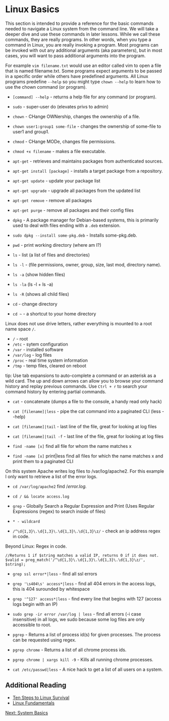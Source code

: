 # Linux Basics

This section is intended to provide a reference for the basic commands needed to navigate a Linux system from the command line. We will take a deeper dive and use these commands in later lessons. While we call these commands, they are really programs. In other words, when you type a command in Linux, you are really invoking a program. Most programs can be invoked with out any additional arguments (aka parameters), but in most cases, you will want to pass additional arguments into the program.

For example ````vim filename.txt```` would use an editor called vim to open a file that is named filename.txt. Some programs expect arguments to  be passed in a specific order while others have predefined arguments. All Linux programs predefine ````--help```` so you might type ````chown --help```` to learn how to use the chown command (or program).

* ````[command] --help```` - returns a help file for any command (or program).
* ````sudo```` - super-user do (elevates privs to admin)
* ````chown```` - CHange OWNership, changes the ownership of a file.
* ````chown user1:group1 some-file```` - changes the ownership of some-file to user1 and group1.
* ````chmod```` - CHange MODe, changes file permissions.
* ````chmod +x filename```` - makes a file executable.

* ````apt-get```` - retrieves and maintains packages from authenticated sources.
* ````apt-get install [package]```` - installs a target package from a repository.
* ````apt-get update```` - update your package list
* ````apt-get upgrade```` - upgrade all packages from the updated list
* ````apt-get remove```` - remove all packages
* ````apt-get purge```` - remove all packages and their config files

* ````dpkg```` - A package manager for Debian-based systems, this is primarily used to deal with files ending with a ````.deb```` extension.
* ````sudo dpkg --install some-pkg.deb```` - Installs some-pkg.deb.

* ````pwd```` - print working directory (where am I?)
* ````ls```` - list (a list of files and directories)
* ````ls -l```` - (file permissions, owner, group, size, last mod, directory name).
* ````ls -a```` (show hidden files)
* ````ls -la```` (ls -l + ls -a)
* ````ls -R```` (shows all child files)
* ````cd```` - change directory
* ````cd ~```` - a shortcut to your home directory

Linux does not use drive letters, rather everything is mounted to a root name space ````/````.
* ````/```` - root
* ````/etc```` - sytem configuration
* ````/var```` - installed software
* ````/var/log```` - log files
* ````/proc```` - real time system information
* ````/tmp```` - temp files, cleared on reboot

tip: Use tab expansions to auto-complete a command or an asterisk as a wild card. The up and down arrows can allow you to browse your command history and replay previous commands. Use ````Ctrl + r```` to search your command history by entering partial commands.

* ````cat```` - concatenate (dumps a file to the console, a handy read only hack)
* ````cat [filename]|less```` - pipe the cat command into a paginated CLI (less --help)
* ````cat [filename]|tail```` - last line of the file, great for looking at log files
* ````cat [filename]|tail -f```` - last line of the file, great for looking at log files

* ````find -name [x]```` find all file for whom the name matches x
* ````find -name [x]```` print|less find all files for which the name matches x and print them to a paginated CLI

On this system Apache writes log files to /var/log/apache2. For this example I only want to retrieve a list of the error logs.
* ````cd /var/log/apache2```` find /*error.log.*

* ````cd / && locate access.log````


* ````grep```` - Globally Search a Regular Expression and Print (Uses Regular Expressions (regex) to search inside of files)
* ````* - wildcard````
* ````/^\d{1,3}\.\d{1,3}\.\d{1,3}\.\d{1,3}\z/```` - check an ip address regex in code.

Beyond Linux: Regex in code.
````
//Returns 1 if $string matches a valid IP, returns 0 if it does not.
$valid = preg_match('/^\d{1,3}\.\d{1,3}\.\d{1,3}\.\d{1,3}\z/', $string);
````

* ````grep ssl error*|less```` - find all ssl errors

* ````grep '\s404\s' access*|less```` - find all 404 errors in the access logs, this is 404 surounded by whitespace

* ````grep '^127' access*|less```` - find every line that begins with 127 (access logs begin with an IP)

* ````sudo grep -ir error /var/log | less```` - find all errors (-i case insensitive) in all logs, we sudo because some log files are only accessible to root.

* ````pgrep```` - Returns a list of process id(s) for given processes. The process can be requested using regex.

* ````pgrep chrome```` - Returns a list of all chrome process ids.

* ````pgrep chrome | xargs kill -9```` - Kills all running chrome processes.

* ````cat /etc/passwd|less```` - A nice hack to get a list of all users on a system.

## Additional Reading
* [Ten Steps to Linux Survival](http://dullroar.com/book/TenStepsToLinuxSurvival.pdf)
* [Linux Fundamentals](http://linux-training.be/files/books/LinuxFun.pdf)


[Next: System Basics](03-SystemBasics.md)
